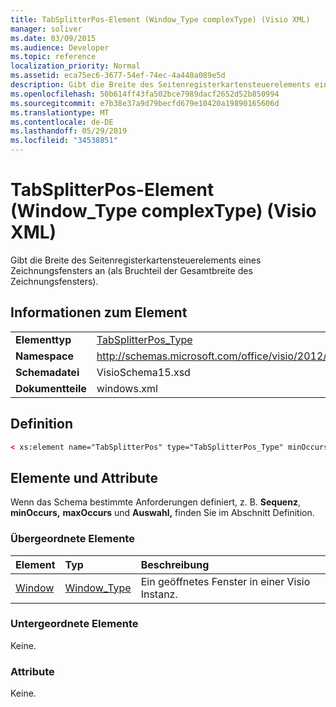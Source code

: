 ```yaml
---
title: TabSplitterPos-Element (Window_Type complexType) (Visio XML)
manager: soliver
ms.date: 03/09/2015
ms.audience: Developer
ms.topic: reference
localization_priority: Normal
ms.assetid: eca75ec6-3677-54ef-74ec-4a440a089e5d
description: Gibt die Breite des Seitenregisterkartensteuerelements eines Zeichnungsfensters an (als Bruchteil der Gesamtbreite des Zeichnungsfensters).
ms.openlocfilehash: 50b614ff43fa502bce7989dacf2652d52b850994
ms.sourcegitcommit: e7b38e37a9d79becfd679e10420a19890165606d
ms.translationtype: MT
ms.contentlocale: de-DE
ms.lasthandoff: 05/29/2019
ms.locfileid: "34538851"
---
```

# <a name="tabsplitterpos-element-window_type-complextype-visio-xml"></a>TabSplitterPos-Element (Window_Type complexType) (Visio XML)

Gibt die Breite des Seitenregisterkartensteuerelements eines Zeichnungsfensters an (als Bruchteil der Gesamtbreite des Zeichnungsfensters).
  
## <a name="element-information"></a>Informationen zum Element

|||
|:-----|:-----|
|**Elementtyp** <br/> |[TabSplitterPos_Type](tabsplitterpos_type-complextypevisio-xml.md) <br/> |
|**Namespace** <br/> |http://schemas.microsoft.com/office/visio/2012/main  <br/> |
|**Schemadatei** <br/> |VisioSchema15.xsd  <br/> |
|**Dokumentteile** <br/> |windows.xml  <br/> |
   
## <a name="definition"></a>Definition

```XML
< xs:element name="TabSplitterPos" type="TabSplitterPos_Type" minOccurs="0" maxOccurs="1" ></xs:element>
```

## <a name="elements-and-attributes"></a>Elemente und Attribute

Wenn das Schema bestimmte Anforderungen definiert, z. B. **Sequenz**, **minOccurs,** **maxOccurs** und **Auswahl,** finden Sie im Abschnitt Definition. 
  
### <a name="parent-elements"></a>Übergeordnete Elemente

|**Element**|**Typ**|**Beschreibung**|
|:-----|:-----|:-----|
|[Window](window-element-windows_type-complextypevisio-xml.md) <br/> |[Window_Type](window_type-complextypevisio-xml.md) <br/> |Ein geöffnetes Fenster in einer Visio Instanz.  <br/> |
   
### <a name="child-elements"></a>Untergeordnete Elemente

Keine.
  
### <a name="attributes"></a>Attribute

Keine.
  


